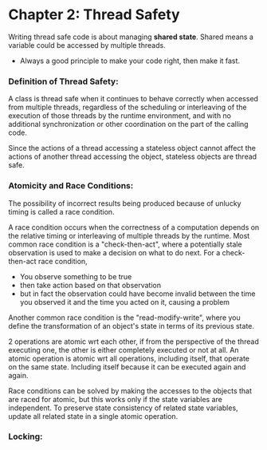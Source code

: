 # Chapter 2: Thread Safety

Writing thread safe code is about managing **shared state**. Shared means a variable could be accessed by multiple threads.
* Always a good principle to make your code right, then make it fast.

### Definition of Thread Safety:
A class is thread safe when it continues to behave correctly when accessed from multiple threads, regardless of the scheduling or interleaving of the execution of those threads by the runtime environment, and with no additional synchronization or other coordination on the part of the calling code.

Since the actions of a thread accessing a stateless object cannot affect the actions of another thread accessing the object, stateless objects are thread safe.

### Atomicity and Race Conditions:
The possibility of incorrect results being produced because of unlucky timing is called a race condition.

A race condition occurs when the correctness of a computation depends on the relative timing or interleaving of multiple threads by the runtime.
Most common race condition is a "check-then-act", where a potentially stale observation is used to make a decision on what to do next. For a check-then-act race condition,
- You observe something to be true
- then take action based on that observation
- but in fact the observation could have become invalid between the time you observed it and the time you acted on it, causing a problem

Another common race condition is the "read-modify-write", where you define the transformation of an object's state in terms of its previous state.

2 operations are atomic wrt each other, if from the perspective of the thread executing one, the other is either completely executed or not at all. An atomic operation is atomic wrt all operations, including itself, that operate on the same state. Including itself because it can be executed again and again.

Race conditions can be solved by making the accesses to the objects that are raced for atomic, but this works only if the state variables are independent.
To preserve state consistency of related state variables, update all related state in a single atomic operation.

### Locking:

